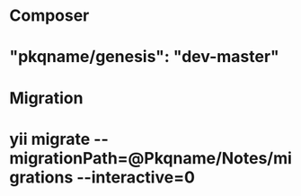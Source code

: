 Composer
==
"pkqname/genesis": "dev-master"
==
Migration
==
yii migrate --migrationPath=@Pkqname/Notes/migrations --interactive=0
==